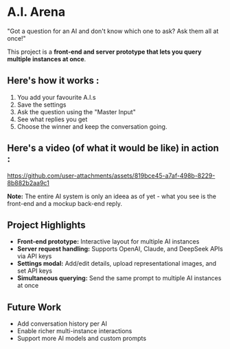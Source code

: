 # A.I. Arena

"Got a question for an AI and don't know which one to ask? Ask them all at once!"

This project is a **front-end and server prototype that lets you query multiple instances at once**.

## Here's how it works :

  1. You add your favourite A.I.s
  2. Save the settings
  3. Ask the question using the "Master Input"
  4. See what replies you get
  5. Choose the winner and keep the conversation going.

## Here's a video (of what it would be like) in action :

https://github.com/user-attachments/assets/819bce45-a7af-498b-8229-8b882b2aa9c1

**Note:** The entire AI system is only an ideea as of yet - what you see is the front-end and a mockup back-end reply.

## Project Highlights

- **Front-end prototype:** Interactive layout for multiple AI instances
- **Server request handling:** Supports OpenAI, Claude, and DeepSeek APIs via API keys  
- **Settings modal:** Add/edit details, upload representational images, and set API keys  
- **Simultaneous querying:** Send the same prompt to multiple AI instances at once

## Future Work

- Add conversation history per AI  
- Enable richer multi-instance interactions  
- Support more AI models and custom prompts
